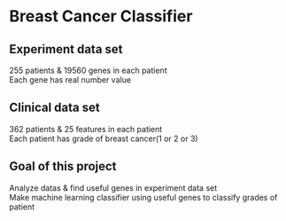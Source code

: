 # Breast Cancer Classifier
## Experiment data set
255 patients & 19560 genes in each patient<br>
Each gene has real number value
## Clinical data set
362 patients & 25 features in each patient<br>
Each patient has grade of breast cancer(1 or 2 or 3)
## Goal of this project
Analyze datas & find useful genes in experiment data set<br>
Make machine learning classifier using useful genes to classify grades of patient
